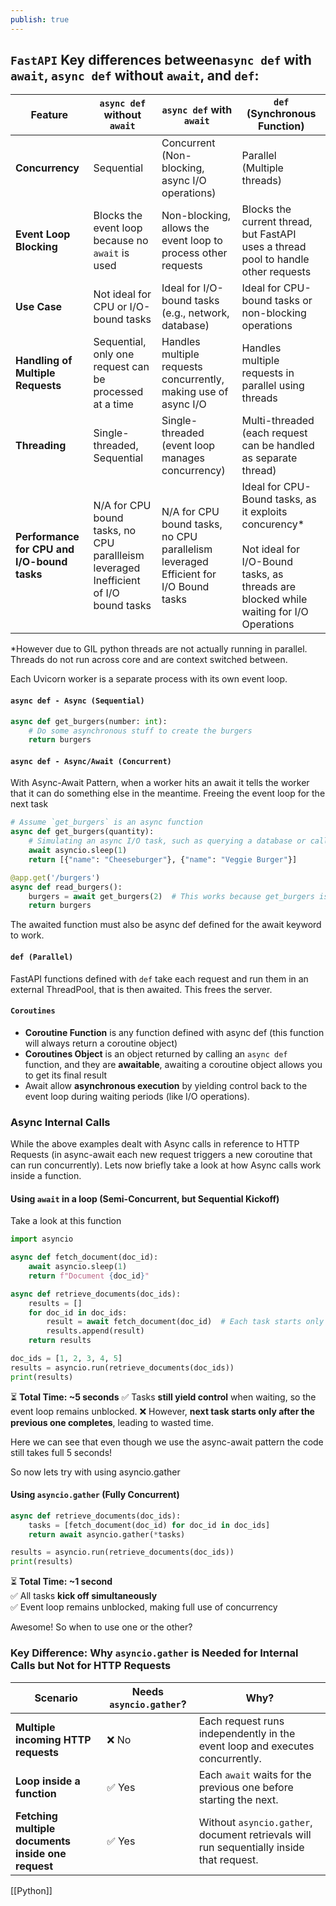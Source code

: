 ```yaml
---
publish: true
---
```

## `FastAPI` Key differences between`async def` with `await`, `async def` without `await`, and `def`:

| Feature                                     | **`async def` without `await`**                                                         | **`async def` with `await`**                                                           | **`def` (Synchronous Function)**                                                                                                                    |
| ------------------------------------------- | --------------------------------------------------------------------------------------- | -------------------------------------------------------------------------------------- | --------------------------------------------------------------------------------------------------------------------------------------------------- |
| **Concurrency**                             | Sequential                                                                              | Concurrent (Non-blocking, async I/O operations)                                        | Parallel (Multiple threads)                                                                                                                         |
| **Event Loop Blocking**                     | Blocks the event loop because no `await` is used                                        | Non-blocking, allows the event loop to process other requests                          | Blocks the current thread, but FastAPI uses a thread pool to handle other requests                                                                  |
| **Use Case**                                | Not ideal for CPU or I/O-bound tasks                                                    | Ideal for I/O-bound tasks (e.g., network, database)                                    | Ideal for CPU-bound tasks or non-blocking operations                                                                                                |
| **Handling of Multiple Requests**           | Sequential, only one request can be processed at a time                                 | Handles multiple requests concurrently, making use of async I/O                        | Handles multiple requests in parallel using threads                                                                                                 |
| **Threading**                               | Single-threaded, Sequential                                                             | Single-threaded (event loop manages concurrency)                                       | Multi-threaded (each request can be handled as separate thread)                                                                                     |
| **Performance for CPU and I/O-bound tasks** | N/A for CPU bound tasks, no CPU parallleism leveraged<br>Inefficient of I/O bound tasks | N/A for CPU bound tasks, no CPU parallelism leveraged<br>Efficient for I/O Bound tasks | Ideal for CPU-Bound tasks, as it exploits concurency*<br><br>Not ideal for I/O-Bound tasks, as threads are blocked while waiting for I/O Operations |

*However due to GIL python threads are not actually running in parallel. Threads do not run across core and are context switched between.


Each Uvicorn worker is a separate process with its own event loop. 

#### `async def - Async (Sequential)`

```Python
async def get_burgers(number: int):
    # Do some asynchronous stuff to create the burgers
    return burgers
```


#### `async def - Async/Await (Concurrent)`

With Async-Await Pattern, when a worker hits an await it tells the worker that it can do something else in the meantime. Freeing the event loop for the next task

```python
# Assume `get_burgers` is an async function
async def get_burgers(quantity):
    # Simulating an async I/O task, such as querying a database or calling an API
    await asyncio.sleep(1)
    return [{"name": "Cheeseburger"}, {"name": "Veggie Burger"}]

@app.get('/burgers')
async def read_burgers():
    burgers = await get_burgers(2)  # This works because get_burgers is async
    return burgers
```


The awaited function must also be async def defined for the await keyword to work. 

#### `def (Parallel)`

FastAPI functions defined with `def` take each request and run them in an external ThreadPool, that is then awaited. This frees the server.

#### `Coroutines`
- **Coroutine Function** is any function defined with async def (this function will always return a coroutine object)
- **Coroutines Object** is an object returned by calling an `async def` function, and they are **awaitable**, awaiting a coroutine object allows you to get its final result
- Await allow **asynchronous execution** by yielding control back to the event loop during waiting periods (like I/O operations).

### Async Internal Calls

While the above examples dealt with Async calls in reference to HTTP Requests (in async-await each new request triggers a new coroutine that can run concurrently). Lets now briefly take a look at how Async calls work inside a function. 

#### Using `await` in a loop (Semi-Concurrent, but Sequential Kickoff)

Take a look at this function 
```python
import asyncio

async def fetch_document(doc_id):
    await asyncio.sleep(1)  
    return f"Document {doc_id}"

async def retrieve_documents(doc_ids):
    results = []
    for doc_id in doc_ids:
        result = await fetch_document(doc_id)  # Each task starts only after the previous one finishes
        results.append(result)
    return results

doc_ids = [1, 2, 3, 4, 5]
results = asyncio.run(retrieve_documents(doc_ids))
print(results)
```
⏳ **Total Time: ~5 seconds**
✅ Tasks **still yield control** when waiting, so the event loop remains unblocked.
❌ However, **next task starts only after the previous one completes**, leading to wasted time.

Here we can see that even though we use the async-await pattern the code still takes full 5 seconds!

So now lets try with using asyncio.gather
#### **Using `asyncio.gather` (Fully Concurrent)**

```python
async def retrieve_documents(doc_ids):
    tasks = [fetch_document(doc_id) for doc_id in doc_ids]  
    return await asyncio.gather(*tasks)

results = asyncio.run(retrieve_documents(doc_ids))
print(results)
```

⏳ **Total Time: ~1 second**  
✅ All tasks **kick off simultaneously**  
✅ Event loop remains unblocked, making full use of concurrency

Awesome! So when to use one or the other?

### **Key Difference: Why `asyncio.gather` is Needed for Internal Calls but Not for HTTP Requests**

| Scenario                                           | Needs `asyncio.gather`? | Why?                                                                                     |
| -------------------------------------------------- | ----------------------- | ---------------------------------------------------------------------------------------- |
| **Multiple incoming HTTP requests**                | ❌ No                    | Each request runs independently in the event loop and executes concurrently.             |
| **Loop inside a function**                         | ✅ Yes                   | Each `await` waits for the previous one before starting the next.                        |
| **Fetching multiple documents inside one request** | ✅ Yes                   | Without `asyncio.gather`, document retrievals will run sequentially inside that request. |

[[Python]]